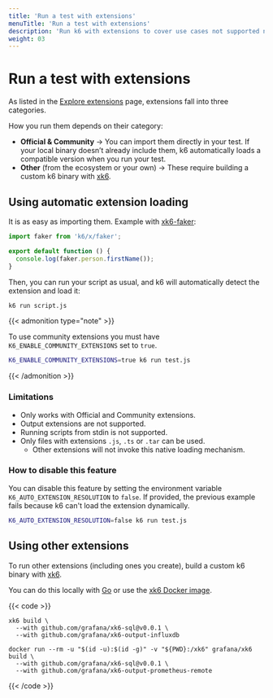 ```yaml
---
title: 'Run a test with extensions'
menuTitle: 'Run a test with extensions'
description: 'Run k6 with extensions to cover use cases not supported natively in the core.'
weight: 03
---
```


# Run a test with extensions

As listed in the [Explore extensions](https://grafana.com/docs/k6/<K6_VERSION>/extensions/explore) page, extensions fall into three categories. 

How you run them depends on their category:

- **Official & Community** → You can import them directly in your test. If your local binary doesn’t already include them, k6 automatically loads a compatible version when you run your test.
- **Other** (from the ecosystem or your own) → These require building a custom k6 binary with [xk6](https://github.com/grafana/xk6).

## Using automatic extension loading

It is as easy as importing them. Example with [xk6-faker](https://github.com/grafana/xk6-faker):

```javascript
import faker from 'k6/x/faker';

export default function () {
  console.log(faker.person.firstName());
}
```

Then, you can run your script as usual, and k6 will automatically detect the extension and load it:

```sh
k6 run script.js
```

{{< admonition type="note" >}}

To use community extensions you must have `K6_ENABLE_COMMUNITY_EXTENSIONS` set to `true`.


```sh
K6_ENABLE_COMMUNITY_EXTENSIONS=true k6 run test.js
```

{{< /admonition >}}

### Limitations

- Only works with Official and Community extensions.
- Output extensions are not supported.
- Running scripts from stdin is not supported.
- Only files with extensions `.js`, `.ts` or `.tar` can be used. 
   - Other extensions will not invoke this native loading mechanism.

### How to disable this feature

You can disable this feature by setting the environment variable `K6_AUTO_EXTENSION_RESOLUTION` to `false`. If provided, the previous example
fails because k6 can't load the extension dynamically. 
```bash
K6_AUTO_EXTENSION_RESOLUTION=false k6 run test.js
```

## Using other extensions

To run other extensions (including ones you create), build a custom k6 binary with [xk6](https://github.com/grafana/xk6/).  

You can do this locally with [Go](https://grafana.com/docs/k6/<K6_VERSION>/extensions/run/build-k6-binary-using-go/) or use the [xk6 Docker image](https://grafana.com/docs/k6/<K6_VERSION>/extensions/run/build-k6-binary-using-docker/).

{{< code >}}

```go-and-xk6
xk6 build \
  --with github.com/grafana/xk6-sql@v0.0.1 \
  --with github.com/grafana/xk6-output-influxdb
```

```docker-in-linux
docker run --rm -u "$(id -u):$(id -g)" -v "${PWD}:/xk6" grafana/xk6 build \
  --with github.com/grafana/xk6-sql@v0.0.1 \
  --with github.com/grafana/xk6-output-prometheus-remote
```

{{< /code >}}

<br/>